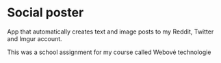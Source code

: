 # Social poster
App that automatically creates text and image posts to my Reddit, Twitter and Imgur account.

This was a school assignment for my course called Webové technologie
